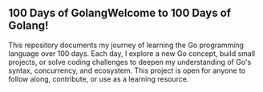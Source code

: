 ## 100 Days of GolangWelcome to 100 Days of Golang!

This repository documents my journey of learning the Go programming language over 100 days. Each day, I explore a new Go concept, build small projects, or solve coding challenges to deepen my understanding of Go's syntax, concurrency, and ecosystem. This project is open for anyone to follow along, contribute, or use as a learning resource.
